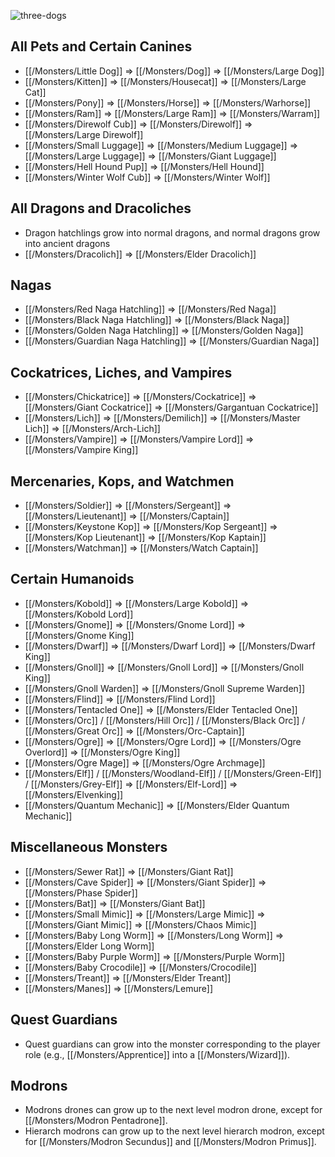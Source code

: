 ![three-dogs](https://github.com/user-attachments/assets/5563b1ce-49d2-48e9-9410-cd8e61035619)

## All Pets and Certain Canines

* [[/Monsters/Little Dog]] ⇒ [[/Monsters/Dog]] ⇒ [[/Monsters/Large Dog]]
* [[/Monsters/Kitten]] ⇒ [[/Monsters/Housecat]] ⇒ [[/Monsters/Large Cat]]
* [[/Monsters/Pony]] ⇒ [[/Monsters/Horse]] ⇒ [[/Monsters/Warhorse]]
* [[/Monsters/Ram]] ⇒ [[/Monsters/Large Ram]] ⇒ [[/Monsters/Warram]]
* [[/Monsters/Direwolf Cub]] ⇒ [[/Monsters/Direwolf]] ⇒ [[/Monsters/Large Direwolf]]
* [[/Monsters/Small Luggage]] ⇒ [[/Monsters/Medium Luggage]] ⇒ [[/Monsters/Large Luggage]] ⇒ [[/Monsters/Giant Luggage]]
* [[/Monsters/Hell Hound Pup]] ⇒ [[/Monsters/Hell Hound]]
* [[/Monsters/Winter Wolf Cub]] ⇒ [[/Monsters/Winter Wolf]]

## All Dragons and Dracoliches

* Dragon hatchlings grow into normal dragons, and normal dragons grow into ancient dragons
* [[/Monsters/Dracolich]] ⇒ [[/Monsters/Elder Dracolich]]

## Nagas

* [[/Monsters/Red Naga Hatchling]] ⇒ [[/Monsters/Red Naga]]
* [[/Monsters/Black Naga Hatchling]] ⇒ [[/Monsters/Black Naga]]
* [[/Monsters/Golden Naga Hatchling]] ⇒ [[/Monsters/Golden Naga]]
* [[/Monsters/Guardian Naga Hatchling]] ⇒ [[/Monsters/Guardian Naga]]

## Cockatrices, Liches, and Vampires

* [[/Monsters/Chickatrice]] ⇒ [[/Monsters/Cockatrice]] ⇒ [[/Monsters/Giant Cockatrice]] ⇒ [[/Monsters/Gargantuan Cockatrice]]
* [[/Monsters/Lich]] ⇒ [[/Monsters/Demilich]] ⇒ [[/Monsters/Master Lich]] ⇒ [[/Monsters/Arch-Lich]]
* [[/Monsters/Vampire]] ⇒ [[/Monsters/Vampire Lord]] ⇒ [[/Monsters/Vampire King]]

## Mercenaries, Kops, and Watchmen

* [[/Monsters/Soldier]] ⇒ [[/Monsters/Sergeant]] ⇒ [[/Monsters/Lieutenant]] ⇒ [[/Monsters/Captain]]
* [[/Monsters/Keystone Kop]] ⇒ [[/Monsters/Kop Sergeant]] ⇒ [[/Monsters/Kop Lieutenant]] ⇒ [[/Monsters/Kop Kaptain]]
* [[/Monsters/Watchman]] ⇒ [[/Monsters/Watch Captain]]

## Certain Humanoids

* [[/Monsters/Kobold]] ⇒ [[/Monsters/Large Kobold]] ⇒ [[/Monsters/Kobold Lord]]
* [[/Monsters/Gnome]] ⇒ [[/Monsters/Gnome Lord]] ⇒ [[/Monsters/Gnome King]]
* [[/Monsters/Dwarf]] ⇒ [[/Monsters/Dwarf Lord]] ⇒ [[/Monsters/Dwarf King]]
* [[/Monsters/Gnoll]] ⇒ [[/Monsters/Gnoll Lord]] ⇒ [[/Monsters/Gnoll King]]
* [[/Monsters/Gnoll Warden]] ⇒ [[/Monsters/Gnoll Supreme Warden]]
* [[/Monsters/Flind]] ⇒ [[/Monsters/Flind Lord]]
* [[/Monsters/Tentacled One]] ⇒ [[/Monsters/Elder Tentacled One]]
* [[/Monsters/Orc]] / [[/Monsters/Hill Orc]] / [[/Monsters/Black Orc]] / [[/Monsters/Great Orc]] ⇒ [[/Monsters/Orc-Captain]]
* [[/Monsters/Ogre]] ⇒ [[/Monsters/Ogre Lord]] ⇒ [[/Monsters/Ogre Overlord]] ⇒ [[/Monsters/Ogre King]]
* [[/Monsters/Ogre Mage]] ⇒ [[/Monsters/Ogre Archmage]]
* [[/Monsters/Elf]] / [[/Monsters/Woodland-Elf]] / [[/Monsters/Green-Elf]] / [[/Monsters/Grey-Elf]] ⇒ [[/Monsters/Elf-Lord]] ⇒ [[/Monsters/Elvenking]]
* [[/Monsters/Quantum Mechanic]] ⇒ [[/Monsters/Elder Quantum Mechanic]]

## Miscellaneous Monsters

* [[/Monsters/Sewer Rat]] ⇒ [[/Monsters/Giant Rat]]
* [[/Monsters/Cave Spider]] ⇒ [[/Monsters/Giant Spider]] ⇒ [[/Monsters/Phase Spider]]
* [[/Monsters/Bat]] ⇒ [[/Monsters/Giant Bat]]
* [[/Monsters/Small Mimic]] ⇒ [[/Monsters/Large Mimic]] ⇒ [[/Monsters/Giant Mimic]] ⇒ [[/Monsters/Chaos Mimic]]
* [[/Monsters/Baby Long Worm]] ⇒ [[/Monsters/Long Worm]] ⇒ [[/Monsters/Elder Long Worm]]
* [[/Monsters/Baby Purple Worm]] ⇒ [[/Monsters/Purple Worm]]
* [[/Monsters/Baby Crocodile]] ⇒ [[/Monsters/Crocodile]]
* [[/Monsters/Treant]] ⇒ [[/Monsters/Elder Treant]]
* [[/Monsters/Manes]] ⇒ [[/Monsters/Lemure]]

## Quest Guardians

* Quest guardians can grow into the monster corresponding to the player role (e.g., [[/Monsters/Apprentice]] into a [[/Monsters/Wizard]]).

## Modrons

* Modrons drones can grow up to the next level modron drone, except for [[/Monsters/Modron Pentadrone]].
* Hierarch modrons can grow up to the next level hierarch modron, except for [[/Monsters/Modron Secundus]] and [[/Monsters/Modron Primus]].